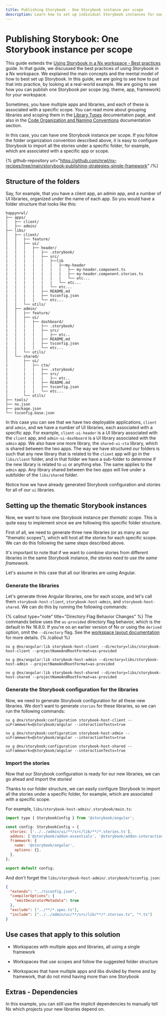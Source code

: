 ```yaml
---
title: Publishing Storybook - One Storybook instance per scope
description: Learn how to set up individual Storybook instances for each scope within an Nx workspace. This guide provides a structured approach, emphasizing folder organization and thematic scope separation.
---
```


# Publishing Storybook: One Storybook instance per scope

This guide extends the
[Using Storybook in a Nx workspace - Best practices](/nx-api/storybook/documents/best-practices) guide. In that guide, we discussed the best practices of using Storybook in a Nx workspace. We explained the main concepts and the mental model of how to best set up Storybook. In this guide, we are going to see how to put that into practice, by looking at a real-world example. We are going to see how you can publish one Storybook per scope (eg. theme, app, framework) for your workspace.

Sometimes, you have multiple apps and libraries, and each of these is associated with a specific scope. You can read more about grouping libraries and scoping them in the [Library Types](/concepts/more-concepts/library-types) documentation page, and also in the [Code Organization and Naming Conventions](/concepts/more-concepts/monorepo-nx-enterprise#code-organization-&-naming-conventions) documentation section.

In this case, you can have one Storybook instance per scope. If you follow the folder organization convention described above, it is easy to configure Storybook to import all the stories under a specific folder, for example, which are associated with a specific app or scope.

{% github-repository url="https://github.com/nrwl/nx-recipes/tree/main/storybook-publishing-strategies-single-framework" /%}

## Structure of the folders

Say, for example, that you have a client app, an admin app, and a number of UI libraries, organized under the name of each app. So you would have a folder structure that looks like this:

```text
happynrwl/
├── apps/
│   ├── client/
│   ├── admin/
├── libs/
│   ├── client/
│   │   ├── feature/
│   │   ├── ui/
|   │   │   ├── header/
|   |   |   |   ├── .storybook/
|   |   |   |   ├── src/
|   |   |   |   |   ├──lib
|   |   |   |   |   |   ├──my-header
|   |   |   |   |   |   |   ├── my-header.component.ts
|   |   |   |   |   |   |   ├── my-header.component.stories.ts
|   |   |   |   |   |   |   └── etc...
|   |   |   |   |   |   └── etc...
|   |   |   |   |   └── etc...
|   |   |   |   ├── README.md
|   |   |   |   ├── tsconfig.json
|   |   |   |   └── etc...
│   │   └── utils/
│   ├── admin/
│   │   ├── feature/
│   │   ├── ui/
|   │   │   ├── dashboard/
|   |   |   |   ├── .storybook/
|   |   |   |   ├── src/
|   |   |   |   |   ├── etc..
|   |   |   |   ├── README.md
|   |   |   |   ├── tsconfig.json
|   |   |   |   └── etc...
│   │   └── utils/
│   └── shared/
│       ├── ui/
|       │   ├── cta/
|       |   |   ├── .storybook/
|       |   |   ├── src/
|       |   |   |   ├── etc..
|       |   |   ├── README.md
|       |   |   ├── tsconfig.json
|       |   |   └── etc...
│       └── utils/
├── tools/
├── nx.json
├── package.json
└── tsconfig.base.json
```

In this case you can see that we have two deployable applications, `client` and `admin`, and we have a number of UI libraries, each associated with a specific app. For example, `client-ui-header` is a UI library associated with the `client` app, and `admin-ui-dashboard` is a UI library associated with the `admin` app. We also have one more library, the `shared-ui-cta` library, which is shared between the two apps. The way we have structured our folders is such that any new library that is related to the `client` app will go in the `libs/client` folder, and in that folder we have a sub-folder to determine if the new library is related to `ui` or anything else. The same applies to the `admin` app. Any library shared between the two apps will live under a subfolder of the `libs/shared` folder.

Notice how we have already generated Storybook configuration and stories for all of our `ui` libraries.

## Setting up the thematic Storybook instances

Now, we want to have one Storybook instance per _thematic scope_. This is quite easy to implement since we are following this specific folder structure.

First of all, we need to generate three new libraries (or as many as our "thematic scopes"), which will host all the stories for each specific scope. We can do this following the same steps described above.

It's important to note that if we want to combine stories from different libraries in the same Storybook instance, _the stories need to use the same framework_.

Let's assume in this case that all our libraries are using Angular.

### Generate the libraries

Let's generate three Angular libraries, one for each scope, and let's call them `storybook-host-client`, `storybook-host-admin`, and `storybook-host-shared`. We can do this by running the following commands:

{% callout type="note" title="Directory Flag Behavior Changes" %}
The commands below uses the `as-provided` directory flag behavior, which is the default in Nx 16.8.0. If you're on an earlier version of Nx or using the `derived` option, omit the `--directory` flag. See the [workspace layout documentation](/deprecated/workspace-layout) for more details.
{% /callout %}

```shell
nx g @nx/angular:lib storybook-host-client --directory=libs/storybook-host-client --projectNameAndRootFormat=as-provided
```

```shell
nx g @nx/angular:lib storybook-host-admin --directory=libs/storybook-host-admin --projectNameAndRootFormat=as-provided
```

```shell
nx g @nx/angular:lib storybook-host-shared --directory=libs/storybook-host-shared --projectNameAndRootFormat=as-provided
```

### Generate the Storybook configuration for the libraries

Now, we need to generate Storybook configuration for all these new libraries. We don't want to generate `stories` for these libraries, so we can run the following commands:

```shell
nx g @nx/storybook:configuration storybook-host-client --uiFramework=@storybook/angular --interactionTests=true
```

```shell
nx g @nx/storybook:configuration storybook-host-admin --uiFramework=@storybook/angular --interactionTests=true
```

```shell
nx g @nx/storybook:configuration storybook-host-shared --uiFramework=@storybook/angular --interactionTests=true
```

### Import the stories

Now that our Storybook configuration is ready for our new libraries, we can go ahead and import the stories!

Thanks to our folder structure, we can easily configure Storybook to import all the stories under a specific folder, for example, which are associated with a specific scope.

For example, `libs/storybook-host-admin/.storybook/main.ts`:

```javascript {% fileName="libs/storybook-host-admin/.storybook/main.ts" %}
import type { StorybookConfig } from '@storybook/angular';

const config: StorybookConfig = {
  stories: ['../../admin/ui/**/src/lib/**/*.stories.ts'],
  addons: ['@storybook/addon-essentials', '@storybook/addon-interactions'],
  framework: {
    name: '@storybook/angular',
    options: {},
  },
};

export default config;
```

And don't forget the `libs/storybook-host-admin/.storybook/tsconfig.json`:

```json {% fileName="libs/storybook-host-admin/.storybook/tsconfig.json" %}
{
  "extends": "../tsconfig.json",
  "compilerOptions": {
    "emitDecoratorMetadata": true
  },
  "exclude": ["../**/*.spec.ts"],
  "include": ["../../admin/ui/**/src/lib/**/*.stories.ts", "*.ts"]
}
```

## Use cases that apply to this solution

- Workspaces with multiple apps and libraries, all using a single framework

- Workspaces that use scopes and follow the suggested folder structure

- Workspaces that have multiple apps and libs divided by theme and by framework, that do not mind having more than one Storybook

## Extras - Dependencies

In this example, you can still use the implicit dependencies to manually tell Nx which projects your new libraries depend on.
